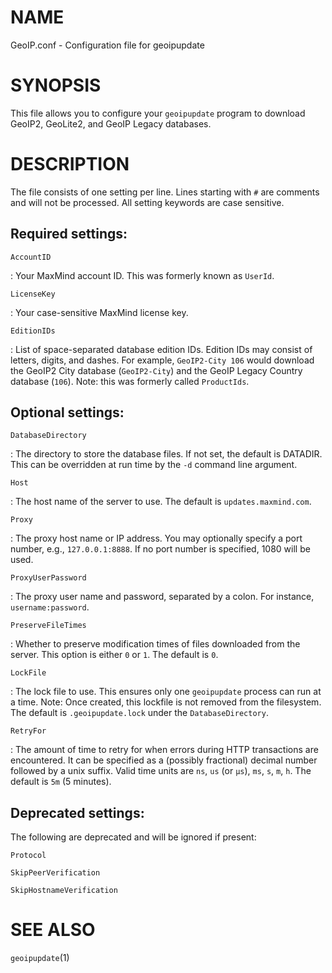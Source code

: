 # NAME

GeoIP.conf - Configuration file for geoipupdate

# SYNOPSIS

This file allows you to configure your `geoipupdate` program to
download GeoIP2, GeoLite2, and GeoIP Legacy databases.

# DESCRIPTION

The file consists of one setting per line. Lines starting with `#`
are comments and will not be processed. All setting keywords are case
sensitive.

## Required settings:

`AccountID`

:   Your MaxMind account ID. This was formerly known as `UserId`.

`LicenseKey`

:   Your case-sensitive MaxMind license key.

`EditionIDs`

:   List of space-separated database edition IDs. Edition IDs may consist
    of letters, digits, and dashes.  For example, `GeoIP2-City 106` would
    download the GeoIP2 City database (`GeoIP2-City`) and the GeoIP Legacy
    Country database (`106`). Note: this was formerly called `ProductIds`.

## Optional settings:

`DatabaseDirectory`

:   The directory to store the database files. If not set, the default is
    DATADIR. This can be overridden at run time by the `-d` command line
    argument.

`Host`

:   The host name of the server to use. The default is `updates.maxmind.com`.

`Proxy`

:   The proxy host name or IP address. You may optionally specify
    a port number, e.g., `127.0.0.1:8888`. If no port number is specified,
    1080 will be used.

`ProxyUserPassword`

:   The proxy user name and password, separated by a colon. For instance,
    `username:password`.

`PreserveFileTimes`

:   Whether to preserve modification times of files downloaded from the
    server. This option is either `0` or `1`. The default is `0`.

`LockFile`

:   The lock file to use. This ensures only one `geoipupdate` process can run
    at a time. Note: Once created, this lockfile is not removed from the
    filesystem. The default is `.geoipupdate.lock` under the
    `DatabaseDirectory`.

`RetryFor`

:   The amount of time to retry for when errors during HTTP transactions are
    encountered. It can be specified as a (possibly fractional) decimal number
    followed by a unix suffix. Valid time units are `ns`, `us` (or `µs`), `ms`,
    `s`, `m`, `h`. The default is `5m` (5 minutes).

## Deprecated settings:

The following are deprecated and will be ignored if present:

`Protocol`

`SkipPeerVerification`

`SkipHostnameVerification`

# SEE ALSO

`geoipupdate`(1)
